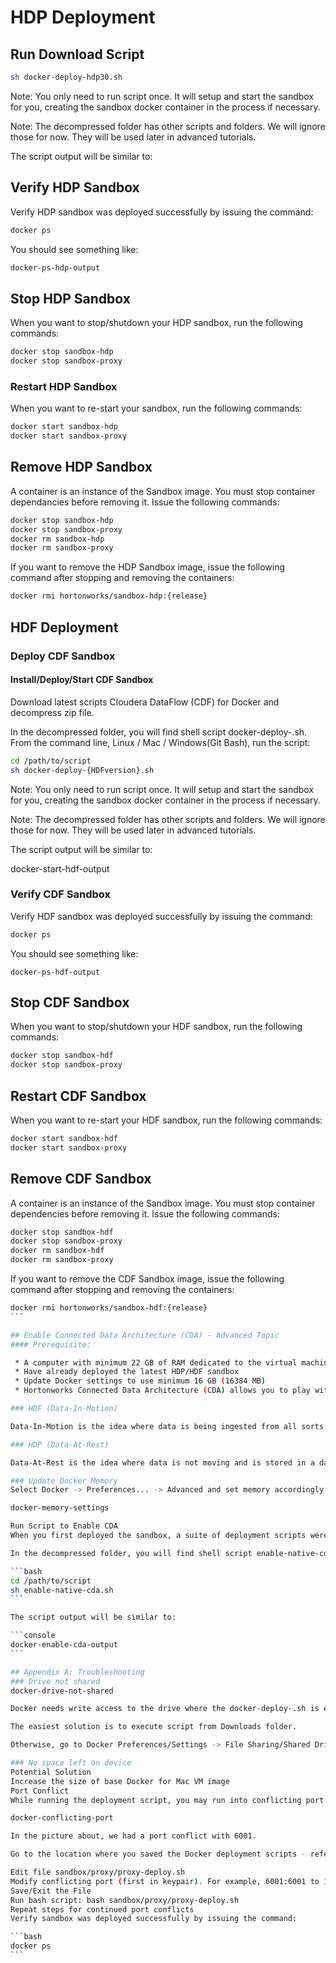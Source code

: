 # HDP Deployment


## Run Download Script


```bash
sh docker-deploy-hdp30.sh
```
Note: You only need to run script once. It will setup and start the sandbox for you, creating the sandbox docker container in the process if necessary.

Note: The decompressed folder has other scripts and folders. We will ignore those for now. They will be used later in advanced tutorials.

The script output will be similar to:

## Verify HDP Sandbox

Verify HDP sandbox was deployed successfully by issuing the command:

```bash
docker ps
```
You should see something like:

```bash
docker-ps-hdp-output
```

## Stop HDP Sandbox
When you want to stop/shutdown your HDP sandbox, run the following commands:

```bash
docker stop sandbox-hdp
docker stop sandbox-proxy
```

### Restart HDP Sandbox

When you want to re-start your sandbox, run the following commands:

```bash
docker start sandbox-hdp
docker start sandbox-proxy
```

## Remove HDP Sandbox
A container is an instance of the Sandbox image. You must stop container dependancies before removing it. Issue the following commands:

```bash
docker stop sandbox-hdp
docker stop sandbox-proxy
docker rm sandbox-hdp
docker rm sandbox-proxy
```

If you want to remove the HDP Sandbox image, issue the following command after stopping and removing the containers:

```bash
docker rmi hortonworks/sandbox-hdp:{release}
```

## HDF Deployment
### Deploy CDF Sandbox
#### Install/Deploy/Start CDF Sandbox

Download latest scripts Cloudera DataFlow (CDF) for Docker and decompress zip file.

In the decompressed folder, you will find shell script docker-deploy-.sh. From the command line, Linux / Mac / Windows(Git Bash), run the script:

```bash
cd /path/to/script
sh docker-deploy-{HDFversion}.sh
```
Note: You only need to run script once. It will setup and start the sandbox for you, creating the sandbox docker container in the process if necessary.

Note: The decompressed folder has other scripts and folders. We will ignore those for now. They will be used later in advanced tutorials.

The script output will be similar to:

docker-start-hdf-output

### Verify CDF Sandbox
Verify HDF sandbox was deployed successfully by issuing the command:

```bash
docker ps
```

You should see something like:

```console
docker-ps-hdf-output
```

## Stop CDF Sandbox
When you want to stop/shutdown your HDF sandbox, run the following commands:

```bash
docker stop sandbox-hdf
docker stop sandbox-proxy
```

## Restart CDF Sandbox

When you want to re-start your HDF sandbox, run the following commands:

```bash
docker start sandbox-hdf
docker start sandbox-proxy
```

## Remove CDF Sandbox
A container is an instance of the Sandbox image. You must stop container dependencies before removing it. Issue the following commands:

```bash
docker stop sandbox-hdf
docker stop sandbox-proxy
docker rm sandbox-hdf
docker rm sandbox-proxy
```

If you want to remove the CDF Sandbox image, issue the following command after stopping and removing the containers:

````bash
docker rmi hortonworks/sandbox-hdf:{release}
```

## Enable Connected Data Architecture (CDA) - Advanced Topic
#### Prerequisite:

 * A computer with minimum 22 GB of RAM dedicated to the virtual machine
 * Have already deployed the latest HDP/HDF sandbox
 * Update Docker settings to use minimum 16 GB (16384 MB)
 * Hortonworks Connected Data Architecture (CDA) allows you to play with both data-in-motion (CDF) and data-at-rest (HDP) sandboxes simultaneously.

### HDF (Data-In-Motion)

Data-In-Motion is the idea where data is being ingested from all sorts of different devices into a flow or stream. While the data is moving throughout this flow, components or as NiFi calls them “processors” are performing actions on the data to modify, transform, aggregate and route it. Data-In-Motion covers a lot of the preprocessing stage in building a Big Data Application. For instance, data preprocessing is where Data Engineers work with the raw data to format it into a better schema. Data Scientists will focus on analyzing and visualizing the data.

### HDP (Data-At-Rest)

Data-At-Rest is the idea where data is not moving and is stored in a database or robust datastore across a distributed data storage such as Hadoop Distributed File System (HDFS). Instead of sending the data to the queries, the queries are being sent to the data to find meaningful insights. At this stage data, data processing and analysis occurs in building a Big Data Application.

### Update Docker Memory
Select Docker -> Preferences... -> Advanced and set memory accordingly. Restart Docker.

docker-memory-settings

Run Script to Enable CDA
When you first deployed the sandbox, a suite of deployment scripts were downloaded - refer to Deploy HDP Sandbox as an example.

In the decompressed folder, you will find shell script enable-native-cda.sh. From the command line, Linux / Mac / Windows(Git Bash), run the script:

```bash
cd /path/to/script
sh enable-native-cda.sh
```

The script output will be similar to:

```console
docker-enable-cda-output
```

## Appendix A: Troubleshooting
### Drive not shared
docker-drive-not-shared

Docker needs write access to the drive where the docker-deploy-.sh is executed.

The easiest solution is to execute script from Downloads folder.

Otherwise, go to Docker Preferences/Settings -> File Sharing/Shared Drives -> Add/Select path/drive where deploy-scripts are located and try again.

### No space left on device
Potential Solution
Increase the size of base Docker for Mac VM image
Port Conflict
While running the deployment script, you may run into conflicting port issue(s) similar to:

docker-conflicting-port

In the picture about, we had a port conflict with 6001.

Go to the location where you saved the Docker deployment scripts - refer to Deploy HDP Sandbox as an example. You will notice a new directory sandbox was created.

Edit file sandbox/proxy/proxy-deploy.sh
Modify conflicting port (first in keypair). For example, 6001:6001 to 16001:6001
Save/Exit the File
Run bash script: bash sandbox/proxy/proxy-deploy.sh
Repeat steps for continued port conflicts
Verify sandbox was deployed successfully by issuing the command:

```bash
docker ps
```
